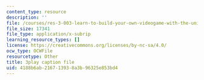 ```yaml
---
content_type: resource
description: ''
file: /courses/res-3-003-learn-to-build-your-own-videogame-with-the-unity-game-engine-and-microsoft-kinect-january-iap-2017/4188b6ab216713938a3b96325e853bd4_GUgYT7GxUGA.srt
file_size: 17341
file_type: application/x-subrip
learning_resource_types: []
license: https://creativecommons.org/licenses/by-nc-sa/4.0/
ocw_type: OCWFile
resourcetype: Other
title: 3play caption file
uid: 4188b6ab-2167-1393-8a3b-96325e853bd4
---
```

